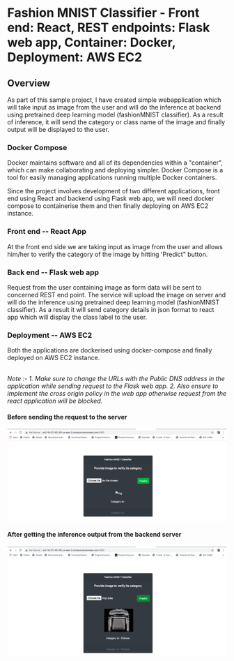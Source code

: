 # Fashion MNIST Classifier - Front end: React, REST endpoints: Flask web app, Container: Docker, Deployment: AWS EC2

## Overview
As part of this sample project, I have created simple webapplication which will take input as image from the user and will do the inference at backend using pretrained deep learning model (fashionMNIST classifier). As a result of inference, it will send the category or class name of the image and finally output will be displayed to the user.

### Docker Compose
Docker maintains software and all of its dependencies within a "container", which can make collaborating and deploying simpler. 
Docker Compose is a tool for easily managing applications running multiple Docker containers.

Since the project involves development of two different applications, front end using React and  backend using Flask web app, we will need docker compose to containerise them and then finally deploying on AWS EC2 instance.

### Front end -- React App
At the front end side we are taking input as image from the user and allows him/her to verify the category of the image by hitting 'Predict" button.

### Back end -- Flask web app
Request from the user containing image as form data will be sent to concerned REST end point.
The service will upload the image on server and will do the inference using pretrained deep learning model (fashionMNIST classifier).
As a result it will send category details in json format to react app which will display the class label to the user.

### Deployment -- AWS EC2
Both the applications are dockerised using docker-compose and finally deployed on AWS EC2 instance. <br /><br />

*Note :- 1. Make sure to change the URLs with the Public DNS address in the application while sending request to the Flask web app.
         2. Also ensure to implement the cross origin policy in the web app otherwise request from the react application will be blocked.*

#### Before sending the request to the server

![alt text](/fashionMNIST-react-flask-docker/images/pic1.png?raw=true)

#### After getting the inference output from the backend server

![alt text](/fashionMNIST-react-flask-docker/images/pic2.png?raw=true)


